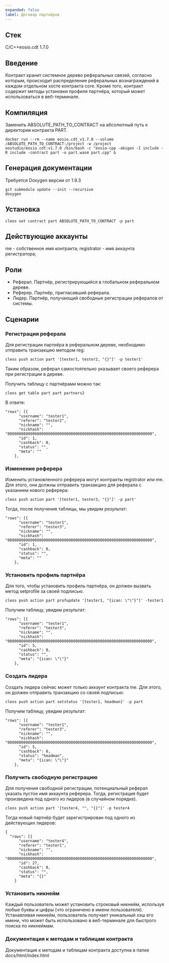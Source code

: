 ```yaml
---
expanded: false
label: Договор партнёров
---
```

## Стек
C/C++eosio.cdt 1.7.0

## Введение
Контракт хранит системное дерево реферальных связей, согласно которым, происходит распределение реферальных вознаграждений в каждом отдельном хосте контракта core. Кроме того, контракт содержит методы установки профиля партнёра, который может использоваться в веб-терминале. 


## Компиляция
Заменить ABSOLUTE_PATH_TO_CONTRACT на абсолютный путь к директории контракта PART. 
```
docker run --rm --name eosio.cdt_v1.7.0 --volume /ABSOLUTE_PATH_TO_CONTRACT:/project -w /project eostudio/eosio.cdt:v1.7.0 /bin/bash -c "eosio-cpp -abigen -I include -R include -contract part -o part.wasm part.cpp" &
```


## Генерация документации
Требуется Doxygen версии от 1.9.3
```
git submodule update --init --recursive
doxygen
```


## Установка
```
cleos set contract part ABSOLUTE_PATH_TO_CONTRACT -p part
```


## Действующие аккаунты
me - собственное имя контракта;
registrator - имя аккаунта регистратора;


## Роли
- Реферал. Партнёр, регистрирующийся в глобальном реферальном дереве. 
- Реферер. Партнёр, пригласивший реферала.  
- Лидер. Партнёр, получающий свободные регистрации рефералов от системы. 

## Сценарии
### Регистрация реферала
Для регистрации партнёра в реферальном дереве, необходимо отправить транзакцию методом reg:
```
cleos push action part '[tester1, tester2, "{}"]' -p tester1'
```
Таким образом, реферал самостоятельно указывает своего реферера при регистрации в дереве. 

Получить таблицу с партнёрами можно так:
```
cleos get table part part partners2
```
В ответе:
```
"rows": [{
      "username": "tester1",
      "referer": "tester2",
      "nickname": "",
      "nickhash": "0000000000000000000000000000000000000000000000000000000000000000",
      "id": 1,
      "cashback": 0,
      "status": "",
      "meta": ""
    },
```


### Изменение реферера
Изменить установленного реферера могут контракты registrator или me. Для этого, они должны отправить транзакцию для реферала с указанием нового реферера:
```
cleos push action part '[tester1, tester3, "{}"]' -p part'
```
Тогда, после получения таблицы, мы увидим результат:
```
"rows": [{
      "username": "tester1",
      "referer": "tester3",
      "nickname": "",
      "nickhash": "0000000000000000000000000000000000000000000000000000000000000000",
      "id": 1,
      "cashback": 0,
      "status": "",
      "meta": ""
    },
```

### Установить профиль партнёра
Для того, чтобы установить профиль партнёра, он должен вызвать метод setprofile за своей подписью. 
```
cleos push action part profupdate '[tester1, "{ican: \"\"}"]' -tester1
``` 
Получим таблицу, увидим результат:
```
"rows": [{
      "username": "tester1",
      "referer": "tester3",
      "nickname": "",
      "nickhash": "0000000000000000000000000000000000000000000000000000000000000000",
      "id": 5,
      "cashback": 0,
      "status": "",
      "meta": "{ican: \"\"}"
    },
```

### Создать лидера
Создать лидера сейчас может только аккаунт контракта me. Для этого, он должен отправить транзакцию со своей подписью: 
```
cleos push action part setstatus '[tester1, headman]' -p part
```
Получим таблицу, увидим результат:
```
"rows": [{
      "username": "tester1",
      "referer": "tester3",
      "nickname": "",
      "nickhash": "0000000000000000000000000000000000000000000000000000000000000000",
      "id": 5,
      "cashback": 0,
      "status": "headman",
      "meta": "{ican: \"\"}"
    },
```


### Получить свободную регистрацию
Для получения свободной регистрации, потенциальный реферал указать пустое имя аккаунта реферера. 
Тогда, регистрация будет произведена под одного из лидеров (в случайном порядке).
```
cleos push action part '[tester4, "", "{}"]' -p tester4
```
Тогда новый партнёр будет зарегистрирован под одного из действующих лидеров:
```
{
  "rows": [{
      "username": "tester4",
      "referer": "tester1",
      "nickname": "",
      "nickhash": "0000000000000000000000000000000000000000000000000000000000000000",
      "id": 27,
      "cashback": 0,
      "status": "",
      "meta": "{}"
    }
```
### Установить никнейм
Каждый пользователь может установить строковый никнейм, используя любые буквы и цифры (что ограничено в имени пользователя). Устанавливая никнейм, пользователь получает уникальный хэш его имени, что может быть использовано в веб-терминале для быстрого поиска по никнеймам. 




### Документация к методам и таблицам контракта
Документация к методам и таблицам контракта доступна в папке docs/html/index.html


<!-- # TODO
- Ввести методы установки процента кэшбэка. Контракт предусматривает возможность установки кэшбэка на структуру партнёра, генерирующего реферальное вознаграждение.
- Ввести метод установки никнейма и расчёта хэша.
 -->

